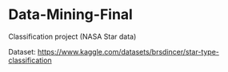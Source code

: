 # Data-Mining-Final
Classification project (NASA Star data)

Dataset: https://www.kaggle.com/datasets/brsdincer/star-type-classification
